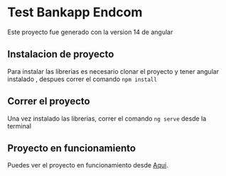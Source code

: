 # Test Bankapp Endcom

Este proyecto fue generado con la version 14 de angular

## Instalacion de proyecto

Para instalar las librerias es necesario clonar el proyecto y tener angular instalado ,
despues correr el comando `npm install`

## Correr el proyecto

Una vez instalado las librerias, correr el comando `ng serve` desde la terminal

## Proyecto en funcionamiento

Puedes ver el proyecto en funcionamiento desde [Aqui](http://pabl-os.com/test-bankapp-endcom/).



